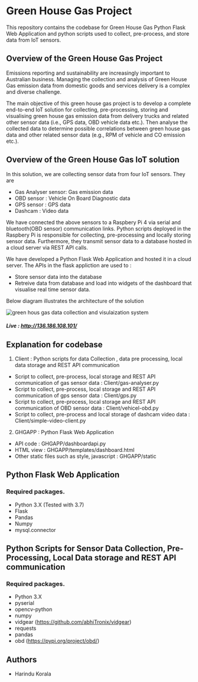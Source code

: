 # Green House Gas Project

This repository contains the codebase for Green House Gas Python Flask Web Application and python scripts used to collect, pre-process, and store data from IoT sensors.

## Overview of the Green House Gas Project 

Emissions reporting and sustainability are increasingly important to Australian business. Managing the collection and analysis of Green House Gas emission data from domestic goods and services delivery is a complex and diverse challenge. 

The main objective of this green house gas project is to develop a complete end-to-end IoT solution for collecting, pre-processing, storing and visualising green house gas emission data from delivery trucks and related other sensor data (i.e., GPS data, OBD vehicle data etc.). Then analyse the collected data to determine possible correlations between green house gas data and other related sensor data (e.g., RPM of vehicle and CO emission etc.). 

## Overview of the Green House Gas IoT solution

In this solution, we are collecting sensor data from four IoT sensors. They are 
- Gas Analyser sensor: Gas emission data 
- OBD sensor : Vehicle On Board Diagnostic data
- GPS sensor : GPS data
- Dashcam : Video data

We have connected the above sensors to a Raspbery Pi 4 via serial and bluetooth(OBD sensor) communication links. Python scripts deployed in the Raspbery Pi is responsible for collecting, pre-processing and locally storing sensor data. Furthermore, they transmit sensor data to a database hosted in a cloud server via REST API calls.

We have developed a Python Flask Web Application and hosted it in a cloud server. The APIs in the flask appliction are used to :
- Store sensor data into the database
- Retreive data from database and load into widgets of the dashboard that visualise real time sensor data. 

Below diagram illustrates the architecture of the solution

![green hous gas data collection and visulaization system](https://user-images.githubusercontent.com/4996419/113511100-81823700-95a1-11eb-92b8-7ca495b9e76f.png)

##### Live : http://136.186.108.101/

## Explanation for codebase

1. Client : Python scripts for data Collection , data pre processing, local data storage and REST API communication 
  - Script to collect, pre-process, local storage and REST API communication of gas sensor data :  Client/gas-analyser.py
  - Script to collect, pre-process, local storage and REST API communication of gps sensor data :  Client/gps.py
  - Script to collect, pre-process, local storage and REST API communication of OBD sensor data :  Client/vehicel-obd.py
  - Script to collect, pre-process and local storage of dashcam video data : Client/simple-video-client.py
2. GHGAPP : Python Flask Web Application
  - API code : GHGAPP/dashboardapi.py 
  - HTML view : GHGAPP/templates/dashboard.html
  - Other static files such as style, javascript : GHGAPP/static

## Python Flask Web Application 

### Required packages. 

- Python 3.X (Tested with 3.7)
- Flask
- Pandas
- Numpy
- mysql.connector

## Python Scripts for Sensor Data Collection, Pre-Processing, Local Data storage and REST API communication

### Required packages. 

- Python 3.X
- pyserial
- opencv-python
- numpy
- vidgear (https://github.com/abhiTronix/vidgear)
- requests
- pandas
- obd (https://pypi.org/project/obd/)


## Authors

- Harindu Korala

